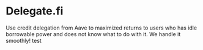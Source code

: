 # Delegate.fi

Use credit delegation from Aave to maximized returns to users who has idle borrowable power and does not know what to do with it. We handle it smoothly! test
